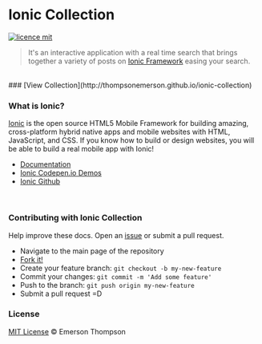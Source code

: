 # Ionic Collection
[![licence mit](https://img.shields.io/badge/licence-MIT-blue.svg)](http://thompsonemerson.mit-license.org/)
> It's an interactive application with a real time search that brings together a variety of posts on [Ionic Framework](http://ionicframework.com/) easing your search.

<br>
### [View Collection](http://thompsonemerson.github.io/ionic-collection)
<br>

### What is Ionic?

[Ionic](http://ionicframework.com/) is the open source HTML5 Mobile Framework for building amazing, cross-platform hybrid native apps and mobile websites with HTML, JavaScript, and CSS. If you know how to build or design websites, you will be able to build a real mobile app with Ionic!
- [Documentation](http://ionicframework.com/docs/)
- [Ionic Codepen.io Demos](http://codepen.io/ionic/public-list)
- [Ionic Github](https://github.com/driftyco/ionic)

<br>

### Contributing with Ionic Collection
Help improve these docs. Open an [issue](https://github.com/thompsonemerson/ionic-collection/issues/new) or submit a pull request.
- Navigate to the main page of the repository
- [Fork it!](https://github.com/thompsonemerson/ionic-collection#fork-destination-box)
- Create your feature branch: `git checkout -b my-new-feature`
- Commit your changes: `git commit -m 'Add some feature'`
- Push to the branch: `git push origin my-new-feature`
- Submit a pull request =D

### License
[MIT License](http://thompsonemerson.mit-license.org/) © Emerson Thompson
